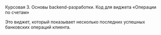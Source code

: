 Курсовая 3. Основы backend-разработки.
Код для виджета «Операции по счетам»

Это виджет, который показывает несколько последних успешных банковских операций клиента.

